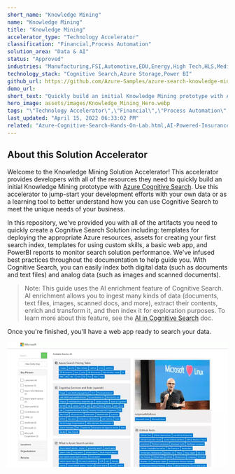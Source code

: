 ```yaml
---
short_name: "Knowledge Mining"
name: "Knowledge Mining"
title: "Knowledge Mining"
accelerator_type: "Technology Accelerator"
classification: "Financial,Process Automation"
solution_area: "Data & AI"
status: "Approved"
industries: "Manufacturing,FSI,Automotive,EDU,Energy,High Tech,HLS,Media and Entertainment,Professional Services,Retail,SLG,Horizontal"
technology_stack: "Cognitive Search,Azure Storage,Power BI"
github_url: https://github.com/Azure-Samples/azure-search-knowledge-mining
demo_url: 
short_text: "Quickly build an initial Knowledge Mining prototype with Azure Cognitive Search"
hero_image: assets/images/Knowledge_Mining_Hero.webp
tags: "\"Technology Accelerator\",\"Financial\",\"Process Automation\",\"Manufacturing\",\"FSI\",\"Automotive\",\"EDU\",\"Energy\",\"High Tech\",\"HLS\",\"Media and Entertainment\",\"Professional Services\",\"Retail\",\"SLG\",\"Horizontal\",\"Cognitive Search\",\"Azure Storage\",\"Power BI\""
last_updated: "April 15, 2022 06:33:02 PM"
related: "Azure-Cognitive-Search-Hands-On-Lab.html,AI-Powered-Insurance-Claims-Automation.html,Intelligent-Document-Processing.html"
---
```

## About this Solution Accelerator

Welcome to the Knowledge Mining Solution Accelerator! This accelerator provides developers with all of the resources they need to quickly build an initial Knowledge Mining prototype with [Azure Cognitive Search](https://docs.microsoft.com/azure/search/cognitive-search-concept-intro). Use this accelerator to jump-start your development efforts with your own data or as a learning tool to better understand how you can use Cognitive Search to meet the unique needs of your business.

In this repository, we've provided you with all of the artifacts you need to quickly create a Cognitive Search Solution including: templates for deploying the appropriate Azure resources, assets for creating your first search index, templates for using custom skills, a basic web app, and PowerBI reports to monitor search solution performance. We've infused best practices throughout the documentation to help guide you. With Cognitive Search, you can easily index both digital data (such as documents and text files) and analog data (such as images and scanned documents).

> Note: This guide uses the AI enrichment feature of Cognitive Search. AI enrichment allows you to ingest many kinds of data (documents, text files, images, scanned docs, and more), extract their contents, enrich and transform it, and then index it for exploration purposes. To learn more about this feature, see the [AI in Cognitive Search](https://docs.microsoft.com/azure/search/cognitive-search-concept-intro) doc.

Once you're finished, you'll have a web app ready to search your data.

![A web app showing several resources and their lists of searchable tags](../assets/images/ui.webp)
